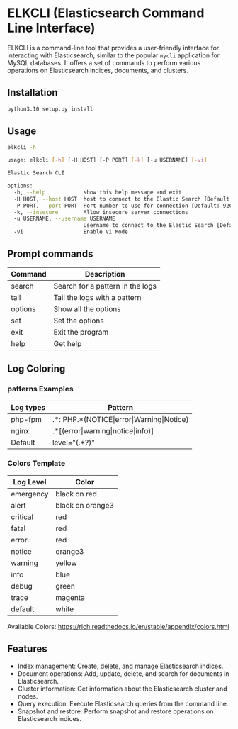 # ELKCLI (Elasticsearch Command Line Interface)
ELKCLI is a command-line tool that provides a user-friendly interface for interacting with Elasticsearch, similar to the popular `mycli` application for MySQL databases. It offers a set of commands to perform various operations on Elasticsearch indices, documents, and clusters.

## Installation

```bash
python3.10 setup.py install
```
    
## Usage

```bash
elkcli -h

usage: elkcli [-h] [-H HOST] [-P PORT] [-k] [-u USERNAME] [-vi]

Elastic Search CLI

options:
  -h, --help            show this help message and exit
  -H HOST, --host HOST  host to connect to the Elastic Search [Default: localhost]
  -P PORT, --port PORT  Port number to use for connection [Default: 9200]
  -k, --insecure        Allow insecure server connections
  -u USERNAME, --username USERNAME
                        Username to connect to the Elastic Search [Default: elastic]
  -vi                   Enable Vi Mode
```

## Prompt commands

| Command | Description |
|-----|----|
| search | Search for a pattern in the logs |
| tail | Tail the logs with a pattern |
| options | Show all the options |
| set | Set the options |
| exit | Exit the program |
| help | Get help |


## Log Coloring 
### patterns Examples
| Log types | Pattern |
|-------------|---------|
|php-fpm|.\*: PHP.\*(NOTICE\|error\|Warning\|Notice)|
|nginx| .*\[(error\|warning\|notice\|info)\]|
|Default|level=\"(.*?)\"|



### Colors Template
| Log Level | Color |
| ----------------- | ---------------------|
| emergency | black on red |
| alert | black on orange3 |
| critical | red |
| fatal | red |
| error | red |
| notice | orange3 |
| warning | yellow |
| info | blue |
| debug | green |
| trace | magenta |
| default | white |

Available Colors: https://rich.readthedocs.io/en/stable/appendix/colors.html


## Features

- Index management: Create, delete, and manage Elasticsearch indices.
- Document operations: Add, update, delete, and search for documents in Elasticsearch.
- Cluster information: Get information about the Elasticsearch cluster and nodes.
- Query execution: Execute Elasticsearch queries from the command line.
- Snapshot and restore: Perform snapshot and restore operations on Elasticsearch indices.


